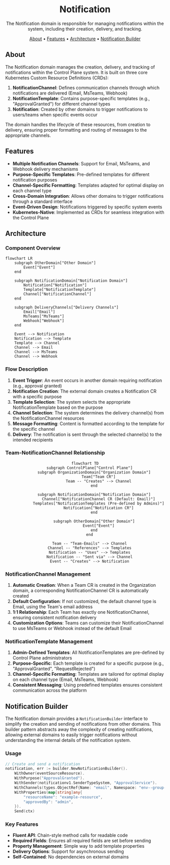 <!--
SPDX-FileCopyrightText: 2025 Deutsche Telekom AG

SPDX-License-Identifier: CC0-1.0
-->

<p align="center">
  <h1 align="center">Notification</h1>
</p>

<p align="center">
  The Notification domain is responsible for managing notifications within the system, including their creation, delivery, and tracking.
</p>


<p align="center">
  <a href="#about">About</a> •
  <a href="#features">Features</a> •
  <a href="#architecture">Architecture</a> •
  <a href="#notification-builder">Notification Builder</a>
</p>


## About

The Notification domain manages the creation, delivery, and tracking of notifications within the Control Plane system. It is built on three core Kubernetes Custom Resource Definitions (CRDs):

1. **NotificationChannel**: Defines communication channels through which notifications are delivered (Email, MsTeams, Webhook)
2. **NotificationTemplate**: Contains purpose-specific templates (e.g., "ApprovalGranted") for different channel types
3. **Notification**: Created by other domains to trigger notifications to users/teams when specific events occur

The domain handles the lifecycle of these resources, from creation to delivery, ensuring proper formatting and routing of messages to the appropriate channels.

## Features

- **Multiple Notification Channels**: Support for Email, MsTeams, and Webhook delivery mechanisms
- **Purpose-Specific Templates**: Pre-defined templates for different notification purposes
- **Channel-Specific Formatting**: Templates adapted for optimal display on each channel type
- **Cross-Domain Integration**: Allows other domains to trigger notifications through a standard interface
- **Event-Driven Design**: Notifications triggered by specific system events
- **Kubernetes-Native**: Implemented as CRDs for seamless integration with the Control Plane

## Architecture

### Component Overview

```mermaid
flowchart LR
    subgraph OtherDomain["Other Domain"]
        Event["Event"]
    end

    subgraph NotificationDomain["Notification Domain"]
        Notification["Notification"]
        Template["NotificationTemplate"]
        Channel["NotificationChannel"]
    end

    subgraph DeliveryChannels["Delivery Channels"]
        Email["Email"]
        MsTeams["MsTeams"]
        Webhook["Webhook"]
    end

    Event --> Notification
    Notification --> Template
    Template --> Channel
    Channel --> Email
    Channel --> MsTeams
    Channel --> Webhook
```

### Flow Description

1. **Event Trigger**: An event occurs in another domain requiring notification (e.g., approval granted)
2. **Notification Creation**: The external domain creates a Notification CR with a specific purpose
3. **Template Selection**: The system selects the appropriate NotificationTemplate based on the purpose
4. **Channel Selection**: The system determines the delivery channel(s) from the NotificationChannel resources
5. **Message Formatting**: Content is formatted according to the template for the specific channel
6. **Delivery**: The notification is sent through the selected channel(s) to the intended recipients

### Team-NotificationChannel Relationship

<div align="center">

```mermaid
flowchart TD
    subgraph ControlPlane["Control Plane"]
        subgraph OrganizationDomain["Organization Domain"]
            Team["Team CR"]
            Team -- "Creates" --> Channel
        end

        subgraph NotificationDomain["Notification Domain"]
            Channel["NotificationChannel CR (Default: Email)"]
            Templates["NotificationTemplates (Pre-defined by Admins)"]
            Notification["Notification CR"]
        end

        subgraph OtherDomain["Other Domain"]
            Event["Event"]
        end
    end

    Team -- "Team-Emails" --> Channel
    Channel -- "References" --> Templates
    Notification -- "Uses" --> Templates
    Notification -- "Sent via" --> Channel
    Event -- "Creates" --> Notification

```

</div>

### NotificationChannel Management

1. **Automatic Creation**: When a Team CR is created in the Organization domain, a corresponding NotificationChannel CR is automatically created
2. **Default Configuration**: If not customized, the default channel type is Email, using the Team's email address
3. **1:1 Relationship**: Each Team has exactly one NotificationChannel, ensuring consistent notification delivery
4. **Customization Options**: Teams can customize their NotificationChannel to use MsTeams or Webhook instead of the default Email

### NotificationTemplate Management

1. **Admin-Defined Templates**: All NotificationTemplates are pre-defined by Control Plane administrators
2. **Purpose-Specific**: Each template is created for a specific purpose (e.g., "ApprovalGranted", "RequestRejected")
3. **Channel-Specific Formatting**: Templates are tailored for optimal display on each channel type (Email, MsTeams, Webhook)
4. **Consistent Messaging**: Using predefined templates ensures consistent communication across the platform

## Notification Builder

The Notification domain provides a `NotificationBuilder` interface to simplify the creation and sending of notifications from other domains. This builder pattern abstracts away the complexity of creating notifications, allowing external domains to easily trigger notifications without understanding the internal details of the notification system.

### Usage

```go
// Create and send a notification
notification, err := builder.NewNotificationBuilder().
    WithOwner(eventSourceResource).
    WithPurpose("ApprovalGranted").
    WithSender(notificationv1.SenderTypeSystem, "ApprovalService").
    WithChannels(types.ObjectRef{Name: "email", Namespace: "env--group--team"}).
    WithProperties(map[string]any{
        "resourceName": "example-resource",
        "approvedBy": "admin",
    }).
    Send(ctx)
```

### Key Features

- **Fluent API**: Chain-style method calls for readable code
- **Required Fields**: Ensures all required fields are set before sending
- **Property Management**: Simple way to add template properties
- **Delivery Options**: Support for asynchronous sending
- **Self-Contained**: No dependencies on external domains